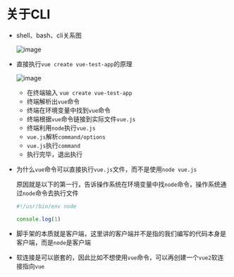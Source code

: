 # 关于CLI

- shell、bash、cli关系图

  ![image](/assets/imgs/CLI.png)

- 直接执行`vue create vue-test-app`的原理

  ![image](/assets/imgs/CLI2.jpg)

  - 在终端输入 `vue create vue-test-app`
  - 终端解析出`vue`命令
  - 终端在环境变量中找到`vue`命令
  - 终端根据`vue`命令链接到实际文件`vue.js`
  - 终端利用`node`执行`vue.js`
  - `vue.js`解析`command/options`
  - `vue.js`执行`command`
  - 执行完毕，退出执行

- 为什么`vue`命令可以直接执行`vue.js`文件，而不是使用`node vue.js`

  原因就是以下的第一行，告诉操作系统在环境变量中找`node`命令，操作系统通过`node`命令去执行文件

  ```js
  #!/usr/bin/env node

  console.log(1)
  ```

- 脚手架的本质就是客户端，这里讲的客户端并不是指的我们编写的代码本身是客户端，而是`node`是客户端

- 软连接是可以嵌套的，因此比如不想使用`vue`命令，可以再创建一个`vue2`软连接指向`vue`
